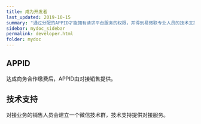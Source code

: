 ```yaml
---
title: 成为开发者
last_updated: 2019-10-15
summary: "通过分配的APPID才能拥有请求平台服务的权限，并得到易微联专业人员的技术支持，缩短开发时间。"
sidebar: mydoc_sidebar
permalink: developer.html
folder: mydoc
---
```



## APPID

达成商务合作缴费后，APPID由对接销售提供。
   
## 技术支持

对接业务的销售人员会建立一个微信技术群，技术支持提供对接服务。
